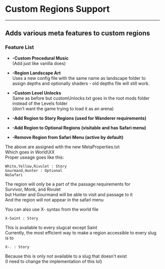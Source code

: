 
# Custom Regions Support
***
## Adds various meta features to custom regions

### <a name="FEATURES"></a>Feature List

* **-Custom Procedural Music**  
(Add just like vanilla does)


* **-Region Landscape Art**  
Uses a new config file with the same name as landscape folder 
to assign depths and optionally shaders - old depths file will still work.


* **-Custom Level Unlocks**  
Same as before but customUnlocks.txt goes in the root mods folder instead of the Levels folder  
(don't want the game trying to load it as an arena)  

* **-Add Region to Story Regions (used for Wanderer requirements)**  
* **-Add Region to Optional Regions (visitable and has Safari menu)**  
* **-Remove Region from Safari Menu (active by default)**  

The above are assigned with the new MetaProperties.txt  
Which goes in World\XX  
Proper useage goes like this:  

    White,Yellow,Rivulet : Story  
    Gourmand,Hunter : Optional  
    NoSafari  

The region will only be a part of the passage requirements for  
Survivor, Monk, and Rivulet  
but Hunter and Gourmand will be able to visit and passage to it  
And the region will not appear in the safari menu  

You can also use X- syntax from the world file  

    X-Saint : Story  

This is available to every slugcat except Saint  
Currently, the most efficient way to 
make a region accessible to every slug is to  

    X-. : Story  

Because this is only not available to a slug that doesn't exist  
(I need to change the implementation of this lol)  